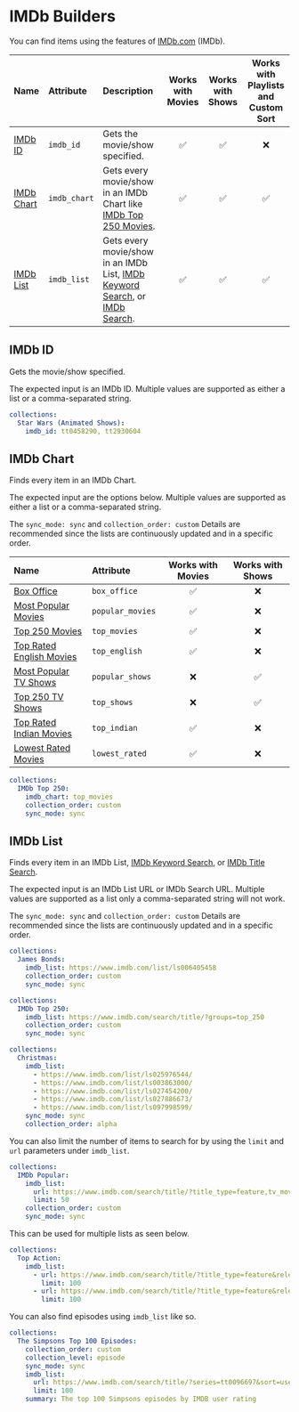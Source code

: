 # IMDb Builders

You can find items using the features of [IMDb.com](https://www.imdb.com/) (IMDb).

| Name                      | Attribute    | Description                                                                                                                                               | Works with Movies | Works with Shows | Works with Playlists and Custom Sort |
|:--------------------------|:-------------|:----------------------------------------------------------------------------------------------------------------------------------------------------------|:-----------------:|:----------------:|:------------------------------------:|
| [IMDb ID](#imdb-id)       | `imdb_id`    | Gets the movie/show specified.                                                                                                                            |      &#9989;      |     &#9989;      |               &#10060;               |
| [IMDb Chart](#imdb-chart) | `imdb_chart` | Gets every movie/show in an IMDb Chart like [IMDb Top 250 Movies](https://www.imdb.com/chart/top).                                                        |      &#9989;      |     &#9989;      |               &#9989;                |
| [IMDb List](#imdb-list)   | `imdb_list`  | Gets every movie/show in an IMDb List, [IMDb Keyword Search](https://www.imdb.com/search/keyword/), or [IMDb Search](https://www.imdb.com/search/title/). |      &#9989;      |     &#9989;      |               &#9989;                |

## IMDb ID

Gets the movie/show specified.

The expected input is an IMDb ID. Multiple values are supported as either a list or a comma-separated string.

```yaml
collections:
  Star Wars (Animated Shows):
    imdb_id: tt0458290, tt2930604
```

## IMDb Chart

Finds every item in an IMDb Chart.

The expected input are the options below. Multiple values are supported as either a list or a comma-separated string.

The `sync_mode: sync` and `collection_order: custom` Details are recommended since the lists are continuously updated and in a specific order.

| Name                                                                           | Attribute        | Works with Movies | Works with Shows |
|:-------------------------------------------------------------------------------|:-----------------|:-----------------:|:----------------:|
| [Box Office](https://www.imdb.com/chart/boxoffice)                             | `box_office`     |      &#9989;      |     &#10060;     |
| [Most Popular Movies](https://www.imdb.com/chart/moviemeter)                   | `popular_movies` |      &#9989;      |     &#10060;     |
| [Top 250 Movies](https://www.imdb.com/chart/top)                               | `top_movies`     |      &#9989;      |     &#10060;     |
| [Top Rated English Movies](https://www.imdb.com/chart/top-english-movies)      | `top_english`    |      &#9989;      |     &#10060;     |
| [Most Popular TV Shows](https://www.imdb.com/chart/tvmeter)                    | `popular_shows`  |     &#10060;      |     &#9989;      |
| [Top 250 TV Shows](https://www.imdb.com/chart/toptv)                           | `top_shows`      |     &#10060;      |     &#9989;      |
| [Top Rated Indian Movies](https://www.imdb.com/india/top-rated-indian-movies/) | `top_indian`     |      &#9989;      |     &#10060;     |
| [Lowest Rated Movies](https://www.imdb.com/chart/bottom)                       | `lowest_rated`   |      &#9989;      |     &#10060;     |

```yaml
collections:
  IMDb Top 250:
    imdb_chart: top_movies
    collection_order: custom
    sync_mode: sync
```

## IMDb List

Finds every item in an IMDb List, [IMDb Keyword Search](https://www.imdb.com/search/keyword/), or [IMDb Title Search](https://www.imdb.com/search/title/).

The expected input is an IMDb List URL or IMDb Search URL. Multiple values are supported as a list only a comma-separated string will not work.

The `sync_mode: sync` and `collection_order: custom` Details are recommended since the lists are continuously updated and in a specific order.

```yaml
collections:
  James Bonds:
    imdb_list: https://www.imdb.com/list/ls006405458
    collection_order: custom
    sync_mode: sync
```
```yaml
collections:
  IMDb Top 250:
    imdb_list: https://www.imdb.com/search/title/?groups=top_250
    collection_order: custom
    sync_mode: sync
```
```yaml
collections:
  Christmas:
    imdb_list:
      - https://www.imdb.com/list/ls025976544/
      - https://www.imdb.com/list/ls003863000/
      - https://www.imdb.com/list/ls027454200/
      - https://www.imdb.com/list/ls027886673/
      - https://www.imdb.com/list/ls097998599/
    sync_mode: sync
    collection_order: alpha
```

You can also limit the number of items to search for by using the `limit` and `url` parameters under `imdb_list`.

```yaml
collections:
  IMDb Popular:
    imdb_list:
      url: https://www.imdb.com/search/title/?title_type=feature,tv_movie,documentary,short
      limit: 50
    collection_order: custom
    sync_mode: sync
```

This can be used for multiple lists as seen below.

```yaml
collections:
  Top Action:
    imdb_list:
      - url: https://www.imdb.com/search/title/?title_type=feature&release_date=1990-01-01,&user_rating=5.0,10.0&num_votes=100000,&genres=action
        limit: 100
      - url: https://www.imdb.com/search/title/?title_type=feature&release_date=1990-01-01,&user_rating=5.0,10.0&num_votes=100000,&genres=action&sort=user_rating,desc
        limit: 100
```

You can also find episodes using `imdb_list` like so.

```yaml
collections:
  The Simpsons Top 100 Episodes:
    collection_order: custom
    collection_level: episode
    sync_mode: sync
    imdb_list:
      url: https://www.imdb.com/search/title/?series=tt0096697&sort=user_rating,desc
      limit: 100
    summary: The top 100 Simpsons episodes by IMDB user rating
```